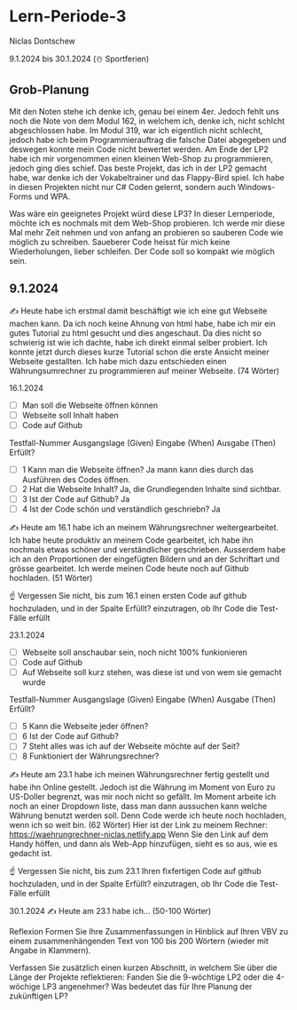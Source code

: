 # Lern-Periode-3
Niclas Dontschew

9.1.2024 bis 30.1.2024 (☃️ Sportferien)

## Grob-Planung

Mit den Noten stehe ich denke ich, genau bei einem 4er. Jedoch fehlt uns noch die Note von dem Modul 162, in welchem ich, denke ich, nicht schlcht abgeschlossen habe. Im Modul 319, war ich eigentlich nicht schlecht, jedoch habe ich beim Programmierauftrag die falsche Datei abgegeben und deswegen konnte mein Code nicht bewertet werden.
Am Ende der LP2 habe ich mir vorgenommen einen kleinen Web-Shop zu programmieren, jedoch ging dies schief. Das beste Projekt, das ich in der LP2 gemacht habe, war denke ich der Vokabeltrainer und das Flappy-Bird spiel. Ich habe in diesen Projekten nicht nur C# Coden gelernt, sondern auch Windows-Forms und WPA.

Was wäre ein geeignetes Projekt würd diese LP3?
In dieser Lernperiode, möchte ich es nochmals mit dem Web-Shop probieren. Ich werde mir diese Mal mehr Zeit nehmen und von anfang an probieren so sauberen Code wie möglich zu schreiben. Saueberer Code heisst für mich keine Wiederholungen, lieber schleifen. Der Code soll so kompakt wie möglich sein.

## 9.1.2024
✍️ Heute habe ich erstmal damit beschäftigt wie ich eine gut Webseite machen kann. Da ich noch keine Ahnung von html habe, habe ich mir ein gutes Tutorial zu html gesucht und dies angeschaut. Da dies nicht so schwierig ist wie ich dachte, habe ich direkt einmal selber probiert. Ich konnte jetzt durch dieses kurze Tutorial schon die erste Ansicht meiner Webseite gestallten. Ich habe mich dazu entschieden einen Währungsumrechner zu programmieren auf meiner Webseite. (74 Wörter)

16.1.2024
- [ ] Man soll die Webseite öffnen können
- [ ] Webseite soll Inhalt haben
- [ ] Code auf Github

Testfall-Nummer	Ausgangslage (Given)	Eingabe (When)	Ausgabe (Then)	Erfüllt?
- [ ]	1 Kann man die Webseite öffnen? Ja mann kann dies durch das Ausführen des Codes öffnen.
- [ ] 2 Hat die Webseite Inhalt? Ja, die Grundlegenden Inhalte sind sichtbar.
- [ ] 3 Ist der Code auf Github? Ja
- [ ] 4 Ist der Code schön und verständlich geschriebn?	Ja

✍️ Heute am 16.1 habe ich an meinem Währungsrechner weitergearbeitet. Ich habe heute produktiv an meinem Code gearbeitet, ich habe ihn nochmals etwas schöner und verständlicher geschrieben. Ausserdem habe ich an den Proportionen der eingefügten Bildern und an der Schriftart und grösse gearbeitet. Ich werde meinen Code heute noch auf Github hochladen.  (51 Wörter)

☝️ Vergessen Sie nicht, bis zum 16.1 einen ersten Code auf github hochzuladen, und in der Spalte Erfüllt? einzutragen, ob Ihr Code die Test-Fälle erfüllt

23.1.2024
- [ ] Webseite soll anschaubar sein, noch nicht 100% funkionieren
- [ ] Code auf Github
- [ ] Auf Webseite soll kurz stehen, was diese ist und von wem sie gemacht wurde

Testfall-Nummer	Ausgangslage (Given)	Eingabe (When)	Ausgabe (Then)	Erfüllt?
- [ ] 5	Kann die Webseite jeder öffnen?
- [ ] 6 Ist der Code auf Github?
- [ ] 7 Steht alles was ich auf der Webseite möchte auf der Seit?
- [ ] 8 Funktioniert der Währungsrechner?

✍️ Heute am 23.1 habe ich meinen Währungsrechner fertig gestellt und habe ihn Online gestellt. Jedoch ist die Währung im Moment von Euro zu US-Doller begrenzt, was mir noch nicht so gefällt. Im Moment arbeite ich noch an einer Dropdown liste, dass man dann aussuchen kann welche Währung benutzt werden soll. Denn Code werde ich heute noch hochladen, wenn ich so weit bin. (62 Wörter)
Hier ist der Link zu meinem Rechner: https://waehrungrechner-niclas.netlify.app 
Wenn Sie den Link auf dem Handy höffen, und dann als Web-App hinzufügen, sieht es so aus, wie es gedacht ist.

☝️ Vergessen Sie nicht, bis zum 23.1 Ihren fixfertigen Code auf github hochzuladen, und in der Spalte Erfüllt? einzutragen, ob Ihr Code die Test-Fälle erfüllt

30.1.2024
✍️ Heute am 23.1 habe ich... (50-100 Wörter)

Reflexion
Formen Sie Ihre Zusammenfassungen in Hinblick auf Ihren VBV zu einem zusammenhängenden Text von 100 bis 200 Wörtern (wieder mit Angabe in Klammern).

Verfassen Sie zusätzlich einen kurzen Abschnitt, in welchem Sie über die Länge der Projekte reflektieren: Fanden Sie die 9-wöchtige LP2 oder die 4-wöchige LP3 angenehmer? Was bedeutet das für Ihre Planung der zukünftigen LP?
